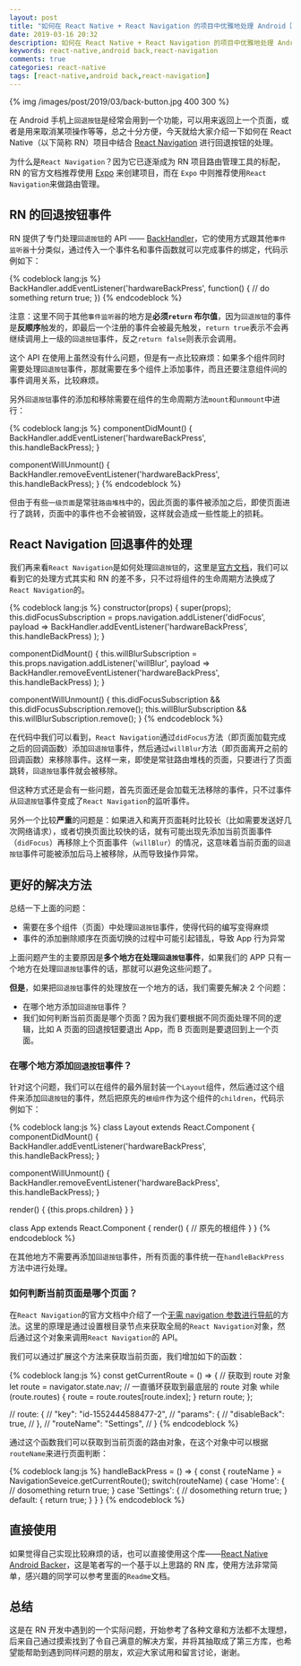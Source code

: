 ```yaml
---
layout: post
title: "如何在 React Native + React Navigation 的项目中优雅地处理 Android 回退按钮事件"
date: 2019-03-16 20:32
description: 如何在 React Native + React Navigation 的项目中优雅地处理 Android 回退按钮事件
keywords: react-native,android back,react-navigation
comments: true
categories: react-native
tags: [react-native,android back,react-navigation]
---
```


{% img /images/post/2019/03/back-button.jpg 400 300 %}

在 Android 手机上`回退按钮`是经常会用到一个功能，可以用来返回上一个页面，或者是用来取消某项操作等等，总之十分方便，今天就给大家介绍一下如何在 React Native（以下简称 RN）项目中结合 [React Navigation](https://reactnavigation.org/) 进行回退按钮的处理。

为什么是`React Navigation`？因为它已逐渐成为 RN 项目路由管理工具的标配，RN 的官方文档推荐使用 [Expo](https://expo.io/) 来创建项目，而在 `Expo` 中则推荐使用`React Navigation`来做路由管理。

<!--more-->

## RN 的回退按钮事件

RN 提供了专门处理`回退按钮`的 API —— [BackHandler](https://facebook.github.io/react-native/docs/backhandler)，它的使用方式跟其他`事件监听器`十分类似，通过传入一个事件名和事件函数就可以完成事件的绑定，代码示例如下：

{% codeblock lang:js %}
  BackHandler.addEventListener('hardwareBackPress', function() {
    // do something
    return true;
  })
{% endcodeblock %}

注意：这里不同于其他`事件监听器`的地方是**必须`return` 布尔值**，因为`回退按钮`的事件是**反顺序**触发的，即最后一个注册的事件会被最先触发，`return true`表示不会再继续调用上一级的`回退按钮`事件，反之`return false`则表示会调用。

这个 API 在使用上虽然没有什么问题，但是有一点比较麻烦：如果多个组件同时需要处理`回退按钮`事件，那就需要在多个组件上添加事件，而且还要注意组件间的事件调用关系，比较麻烦。

另外`回退按钮`事件的添加和移除需要在组件的生命周期方法`mount`和`unmount`中进行：

{% codeblock lang:js %}
  componentDidMount() {
    BackHandler.addEventListener('hardwareBackPress', this.handleBackPress);
  }

  componentWillUnmount() {
    BackHandler.removeEventListener('hardwareBackPress', this.handleBackPress);
  }
{% endcodeblock %}

但由于有些`一级页面`是常驻`路由堆栈`中的，因此页面的事件被添加之后，即使页面进行了跳转，页面中的事件也不会被销毁，这样就会造成一些性能上的损耗。

## React Navigation 回退事件的处理

我们再来看`React Navigation`是如何处理`回退按钮`的，这里是[官方文档](https://reactnavigation.org/docs/en/custom-android-back-button-handling.html)，我们可以看到它的处理方式其实和 RN 的差不多，只不过将组件的生命周期方法换成了`React Navigation`的。

{% codeblock lang:js %}
  constructor(props) {
    super(props);
    this.didFocusSubscription = props.navigation.addListener('didFocus', payload =>
      BackHandler.addEventListener('hardwareBackPress', this.handleBackPress)
    );
  }

  componentDidMount() {
    this.willBlurSubscription = this.props.navigation.addListener('willBlur', payload =>
      BackHandler.removeEventListener('hardwareBackPress', this.handleBackPress)
    );
  }

  componentWillUnmount() {
    this.didFocusSubscription && this.didFocusSubscription.remove();
    this.willBlurSubscription && this.willBlurSubscription.remove();
  }
{% endcodeblock %}

在代码中我们可以看到，`React Navigation`通过`didFocus`方法（即页面加载完成之后的回调函数）添加`回退按钮`事件，然后通过`willBlur`方法（即页面离开之前的回调函数）来移除事件。这样一来，即使是常驻路由堆栈的页面，只要进行了页面跳转，`回退按钮`事件就会被移除。

但这种方式还是会有一些问题，首先页面还是会加载无法移除的事件，只不过事件从`回退按钮`事件变成了`React Navigation`的监听事件。

另外一个比较**严重**的问题是：如果进入和离开页面耗时比较长（比如需要发送好几次网络请求），或者切换页面比较快的话，就有可能出现先添加当前页面事件（`didFocus`）再移除上个页面事件（`willBlur`）的情况，这意味着当前页面的`回退按钮`事件可能被添加后马上被移除，从而导致操作异常。

## 更好的解决方法

总结一下上面的问题：

* 需要在多个组件（页面）中处理`回退按钮`事件，使得代码的编写变得麻烦
* 事件的添加删除顺序在页面切换的过程中可能引起错乱，导致 App 行为异常

上面问题产生的主要原因是**多个地方在处理`回退按钮`事件**，如果我们的 APP 只有一个地方在处理`回退按钮`事件的话，那就可以避免这些问题了。

**但是**，如果把`回退按钮`事件的处理放在一个地方的话，我们需要先解决 2 个问题：

* 在哪个地方添加`回退按钮`事件？
* 我们如何判断当前页面是哪个页面？因为我们要根据不同页面处理不同的逻辑，比如 A 页面的回退按钮要退出 App，而 B 页面则是要退回到上一个页面。

### 在哪个地方添加`回退按钮`事件？

针对这个问题，我们可以在组件的最外层封装一个`Layout`组件，然后通过这个组件来添加`回退按钮`的事件，然后把原先的`根组件`作为这个组件的`children`，代码示例如下：

{% codeblock lang:js %}
class Layout extends React.Component {
  componentDidMount() {
    BackHandler.addEventListener('hardwareBackPress', this.handleBackPress);
  }

  componentWillUnmount() {
    BackHandler.removeEventListener('hardwareBackPress', this.handleBackPress);
  }

  render() {
    <View>
      {this.props.children}
    </View>
  }
}

class App extends React.Component {
  render() {
    <Layout>
      <Root /> // 原先的根组件
    </Layout>
  }
}
{% endcodeblock %}

在其他地方不需要再添加`回退按钮`事件，所有页面的事件统一在`handleBackPress`方法中进行处理。

### 如何判断当前页面是哪个页面？

在`React Navigation`的官方文档中介绍了一个[无需 navigation 参数进行导航](https://reactnavigation.org/docs/en/navigating-without-navigation-prop.html)的方法。这里的原理是通过设置根目录节点来获取全局的`React Navigation`对象，然后通过这个对象来调用`React Navigation`的 API。

我们可以通过扩展这个方法来获取当前页面，我们增加如下的函数：

{% codeblock lang:js %}
const getCurrentRoute = () => {
  // 获取到 route 对象
  let route = navigator.state.nav;
  // 一直循环获取到最底层的 route 对象
  while (route.routes) {
    route = route.routes[route.index];
  }
  return route;
};

// route: {
//   "key": "id-1552444588477-2",
//   "params": {
//     "disableBack": true,
//   },
//   "routeName": "Settings",
// }
{% endcodeblock %}

通过这个函数我们可以获取到当前页面的路由对象，在这个对象中可以根据`routeName`来进行页面判断：

{% codeblock lang:js %}
handleBackPress = () => {
  const { routeName } = NavigationSeveice.getCurrentRoute();
  switch(routeName) {
    case 'Home': {
      // dosomething
      return true;
    }
    case 'Settings': {
      // dosomething
      return true;
    }
    default: {
      return true;
    }
  }
}
{% endcodeblock %}

## 直接使用

如果觉得自己实现比较麻烦的话，也可以直接使用这个库——[React Native Android Backer](https://github.com/zhaozhiming/react-native-android-backer)，这是笔者写的一个基于以上思路的 RN 库，使用方法非常简单，感兴趣的同学可以参考里面的`Readme`文档。

## 总结

这是在 RN 开发中遇到的一个实际问题，开始参考了各种文章和方法都不太理想，后来自己通过摸索找到了令自己满意的解决方案，并将其抽取成了第三方库，也希望能帮助到遇到同样问题的朋友，欢迎大家试用和留言讨论，谢谢。
